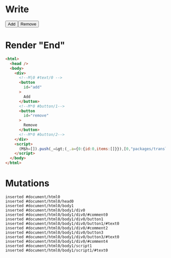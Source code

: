 # Write
  <div><!M|0 #text/0 ><button id=add>Add</button><!M*0 #button/1><button id=remove>Remove</button><!M*0 #button/2></div><script>(M$h=[]).push(_=>(_.a={0:{id:0,items:[]}}),[0,"packages/translator-tags/src/__tests__/fixtures/basic-push-pop-list/template.marko_0_items",0,"packages/translator-tags/src/__tests__/fixtures/basic-push-pop-list/template.marko_0_id_items",])</script>


# Render "End"
```html
<html>
  <head />
  <body>
    <div>
      <!--M|0 #text/0 -->
      <button
        id="add"
      >
        Add
      </button>
      <!--M*0 #button/1-->
      <button
        id="remove"
      >
        Remove
      </button>
      <!--M*0 #button/2-->
    </div>
    <script>
      (M$h=[]).push(_=&gt;(_.a={0:{id:0,items:[]}}),[0,"packages/translator-tags/src/__tests__/fixtures/basic-push-pop-list/template.marko_0_items",0,"packages/translator-tags/src/__tests__/fixtures/basic-push-pop-list/template.marko_0_id_items",])
    </script>
  </body>
</html>
```

# Mutations
```
inserted #document/html0
inserted #document/html0/head0
inserted #document/html0/body1
inserted #document/html0/body1/div0
inserted #document/html0/body1/div0/#comment0
inserted #document/html0/body1/div0/button1
inserted #document/html0/body1/div0/button1/#text0
inserted #document/html0/body1/div0/#comment2
inserted #document/html0/body1/div0/button3
inserted #document/html0/body1/div0/button3/#text0
inserted #document/html0/body1/div0/#comment4
inserted #document/html0/body1/script1
inserted #document/html0/body1/script1/#text0
```